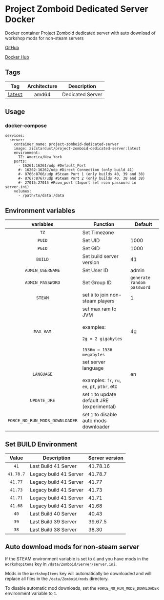 # Project Zomboid Dedicated Server Docker 
Docker container Project Zomboid dedicated server with auto download of workshop mods for non-steam servers

[GitHub](https://github.com/zicstardust/project-zomboid-docker)

[Docker Hub](https://hub.docker.com/r/zicstardust/project-zomboid-dedicated-server)

## Tags

| Tag | Architecture | Description |
| :----: | :----: |--- |
| [`latest`](https://github.com/zicstardust/project-zomboid-docker/blob/main/dockerfile) | amd64 | Dedicated Server |

## Usage
### docker-compose
```
services:
  server:
    container_name: project-zomboid-dedicated-server
    image: zicstardust/project-zomboid-dedicated-server:latest
    environment:
      TZ: America/New_York
    ports:
      - 16261:16261/udp #Default_Port
      #- 16262:16262/udp #Direct Connection (only build 41)
      #- 8766:8766/udp #Steam Port 1 (only builds 40, 39 and 38)
      #- 8767:8767/udp #Steam Port 2 (only builds 40, 38 and 38)
      #- 27015:27015 #Rcon_port (Import set rcon password in server.ini)
    volumes:
      - /path/to/data:/data
```

## Environment variables

| variables | Function | Default |
| :----: | --- | --- |
| `TZ` | Set Timezone | |
| `PUID` | Set UID | 1000 |
| `PGID` | Set GID | 1000 |
| `BUILD` | Set build server version | 41 |
| `ADMIN_USERNAME` | Set User ID | admin |
| `ADMIN_PASSWORD` | Set Group ID | `generate random password` |
| `STEAM` | set `0` to join non-steam players | 1 |
| `MAX_RAM` | set max ram to JVM<br/><br/>examples:<br/><br/>`2g = 2 gigabytes`<br/><br/>`1536m = 1536 megabytes`| 4g |
| `LANGUAGE` | set server language<br/><br/>examples: `fr`, `ru`, `en`, `pt`, `ptbr`, etc | en |
| `UPDATE_JRE` | set `1` to update default JRE (experimental)| |
| `FORCE_NO_RUN_MODS_DOWNLOADER` | set `1` to disable auto mods downloader | |

## Set BUILD Environment

| Value | Description | Server version |
| :----: | --- | --- |
| `41` | Last Build 41 Server | 41.78.16 |
| `41.78.7` | Legacy build 41 Server | 41.78.7 |
| `41.77` | Legacy build 41 Server | 41.77 |
| `41.73` | Legacy build 41 Server | 41.73 |
| `41.71` | Legacy build 41 Server | 41.71 |
| `41.68` | Legacy build 41 Server | 41.68 |
| `40` | Last Build 40 Server | 40.43 |
| `39` | Last Build 39 Server | 39.67.5 |
| `38` | Last Build 38 Server | 38.30 |


## Auto download mods for non-steam server
If the STEAM environment variable is set to `0` and you have mods in the `WorkshopItems` key in `/data/Zomboid/Server/server.ini`.

Mods in the `WorkshopItems` key will automatically be downloaded and will replace all files in the `/data/Zomboid/mods` directory.

To disable automatic mod downloads, set the `FORCE_NO_RUN_MODS_DOWNLOADER` environment variable to `1`.